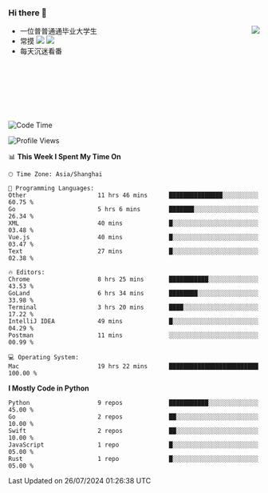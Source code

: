 ### Hi there 👋


<a href="https://github.com/yanlc39">
  <img align="right" src="https://github-readme-stats.vercel.app/api?username=yanlc39&show_icons=true&hide_border=true&icon_color=586069&title_color=a0a9af">
</a>

- 一位普普通通毕业大学生
- 常摸 ![](https://img.shields.io/badge/-Python-3e74a2?style=flat-square&logo=Python&logoColor=fff) ![](https://img.shields.io/badge/-C%2B%2B-brightgreen?style=flat-square)
- 每天沉迷看番



<br><br><br><br><br><br>


<!--START_SECTION:waka-->
![Code Time](http://img.shields.io/badge/Code%20Time-120%20hrs%209%20mins-blue)

![Profile Views](http://img.shields.io/badge/Profile%20Views-0-blue)

📊 **This Week I Spent My Time On** 

```text
🕑︎ Time Zone: Asia/Shanghai

💬 Programming Languages: 
Other                    11 hrs 46 mins      ███████████████░░░░░░░░░░   60.75 % 
Go                       5 hrs 6 mins        ███████░░░░░░░░░░░░░░░░░░   26.34 % 
XML                      40 mins             █░░░░░░░░░░░░░░░░░░░░░░░░   03.48 % 
Vue.js                   40 mins             █░░░░░░░░░░░░░░░░░░░░░░░░   03.47 % 
Text                     27 mins             █░░░░░░░░░░░░░░░░░░░░░░░░   02.38 % 

🔥 Editors: 
Chrome                   8 hrs 25 mins       ███████████░░░░░░░░░░░░░░   43.53 % 
GoLand                   6 hrs 34 mins       ████████░░░░░░░░░░░░░░░░░   33.98 % 
Terminal                 3 hrs 20 mins       ████░░░░░░░░░░░░░░░░░░░░░   17.22 % 
IntelliJ IDEA            49 mins             █░░░░░░░░░░░░░░░░░░░░░░░░   04.29 % 
Postman                  11 mins             ░░░░░░░░░░░░░░░░░░░░░░░░░   00.99 % 

💻 Operating System: 
Mac                      19 hrs 22 mins      █████████████████████████   100.00 % 
```

**I Mostly Code in Python** 

```text
Python                   9 repos             ███████████░░░░░░░░░░░░░░   45.00 % 
Go                       2 repos             ██░░░░░░░░░░░░░░░░░░░░░░░   10.00 % 
Swift                    2 repos             ██░░░░░░░░░░░░░░░░░░░░░░░   10.00 % 
JavaScript               1 repo              █░░░░░░░░░░░░░░░░░░░░░░░░   05.00 % 
Rust                     1 repo              █░░░░░░░░░░░░░░░░░░░░░░░░   05.00 % 
```




 Last Updated on 26/07/2024 01:26:38 UTC
<!--END_SECTION:waka-->
